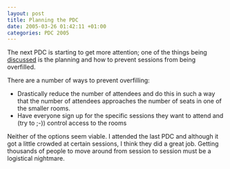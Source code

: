 ```yaml
---
layout: post
title: Planning the PDC
date: 2005-03-26 01:42:11 +01:00
categories: PDC 2005
---
```

<P>The next PDC is starting to get more attention; one of the things being <A href="http://blogs.msdn.com/jmazner/archive/2005/03/24/401894.aspx">discussed</A> is the planning and how to prevent sessions from being overfilled.</P>
<P>There are a number of ways to prevent overfilling:</P>
<UL>
<LI>Drastically reduce the number of attendees and do this in such a way that the number of attendees approaches the number of seats in one of the smaller rooms.<BR>
<LI>Have everyone sign up for the specific sessions they want to attend and (try to ;-)) control access to the rooms</LI></UL>
<P>Neither of the options seem viable. I attended the last PDC and although it got a little crowded at certain sessions, I think they did a great job. Getting thousands of people to move around from session to session must be a logistical nightmare.</P>
